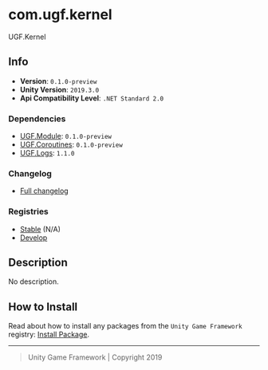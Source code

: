 # com.ugf.kernel

UGF.Kernel

## Info

- **Version**: `0.1.0-preview`
- **Unity Version**: `2019.3.0`
- **Api Compatibility Level**: `.NET Standard 2.0`

### Dependencies

- [UGF.Module](https://github.com/unity-game-framework/ugf-module): `0.1.0-preview`
- [UGF.Coroutines](https://github.com/unity-game-framework/ugf-coroutines): `0.1.0-preview`
- [UGF.Logs](https://github.com/unity-game-framework/ugf-logs): `1.1.0`

### Changelog

- [Full changelog][1]

### Registries

- [Stable][2] (N/A)
- [Develop][3]

## Description

No description.

## How to Install

Read about how to install any packages from the `Unity Game Framework` registry: [Install Package][4].

---
> Unity Game Framework | Copyright 2019

[1]: changelog.md
[2]: https://bintray.com/unity-game-framework/stable/com.ugf.kernel
[3]: https://bintray.com/unity-game-framework/dev/com.ugf.kernel
[4]: https://github.com/unity-game-framework/ugf-documentation/wiki/Install-Package
